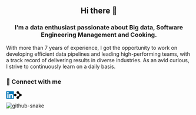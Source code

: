 
<h2 align="center">
Hi there 👋
</h2>

<h3 align="center">
I’m a data enthusiast passionate about Big data, Software Engineering Management and Cooking.
</h3> 


With more than 7 years of experience, I got the opportunity to work on developing efficient data pipelines and leading high-performing teams, with a track record of delivering results in diverse industries.
As an avid curious, I strive to continuously learn on a daily basis. 

### 🤝 Connect with me

<a href="https://www.linkedin.com/in/thomasclavet"><img align="left" src="https://raw.githubusercontent.com/thomasclavet/thomasclavet/main/images/linkedin.svg" alt="thomasclavet | LinkedIn" width="21px"/></a>
<a href="https://passeport.dev/en/p/f01d26d0-263c-455c-a1fd-3538e802f4eb"><img align="left" src="https://raw.githubusercontent.com/thomasclavet/thomasclavet/main/images/1699020688617.jpeg" alt="thomasclavet | passeport.dev" width="21px"/></a>
<br>

<picture>
  <source media="(prefers-color-scheme: dark)" srcset="dist/github-contribution-grid-snake-dark.svg" />
  <source media="(prefers-color-scheme: light)" srcset="dist/github-contribution-grid-snake.svg" />
  <img alt="github-snake" src="github-snake.svg" />
</picture>
